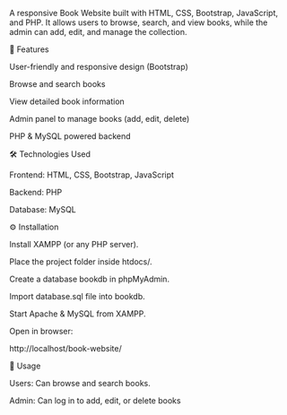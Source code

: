 A responsive Book Website built with HTML, CSS, Bootstrap, JavaScript, and PHP.
It allows users to browse, search, and view books, while the admin can add, edit, and manage the collection.

🚀 Features

User-friendly and responsive design (Bootstrap)

Browse and search books

View detailed book information

Admin panel to manage books (add, edit, delete)

PHP & MySQL powered backend

🛠️ Technologies Used

Frontend: HTML, CSS, Bootstrap, JavaScript

Backend: PHP

Database: MySQL

⚙️ Installation

Install XAMPP (or any PHP server).

Place the project folder inside htdocs/.

Create a database bookdb in phpMyAdmin.

Import database.sql file into bookdb.

Start Apache & MySQL from XAMPP.

Open in browser:

http://localhost/book-website/

📖 Usage

Users: Can browse and search books.

Admin: Can log in to add, edit, or delete books
